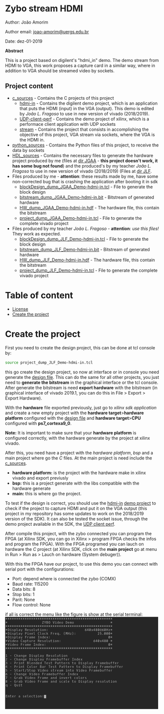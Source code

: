 # Zybo stream HDMI

Author: João Amorim

Author email: joao-amorim@uergs.edu.br

Date: dez-01-2019

**Abstract**

This is a project based on digilent's "hdmi_in" demo. The demo stream from HDMI to VGA, this work proposes a capture card in a similar way, where in addition to VGA should be streamed video by sockets.

## Project content

* [c_sources](./c_sources/) - Contains the C projects of this project
  * [hdmi-in](./c_sources/hdmi-in/) - Contains the digilent demo project, which is an application that puts the HDMI (input) in the VGA (output). This demo is edited by *João L. Fragoso* to use in new version of vivado (2018/2019).
  * [UDP-client-perf](./c_sources/UDP-client-perf/) - Contains the demo project of xilinx, which is a performace client application with UDP sockets
  * [stream](./c_sources/stream/) - Contains the project that consists in accomplishing the objective of this project, VGA stream via sockets, where the VGA is the HDMI in.
* [python_sources](./python_sources/) - Contains the Python files of this project, to receive the data by sockets
* [HDL_sources](./HDL_sources/) - Contains the necessary files to generate the hardware project produced by me (files at [dir JGAA](./HDL_sources/JGAA/) - **this project doesn't work, it has some bug not found**) and the produced's by my teacher  *João L. Fragoso* to use in new version of vivado (2018/2019) (Files at [dir JLF](./HDL_sources/JLF/).
* Files produced by me - **attention**: these results made by me, have some non-corrected bug that is crashing the application after booting it in sdk
  * [blockDesign_dump_JGAA_Demo-hdmi-in.tcl](./blockDesign_dump_JGAA_Demo-hdmi-in.tcl) - File to generate the block design
  * [bitstream_dump_JGAA_Demo-hdmi-in.bit](./bitstream_dump_JGAA_Demo-hdmi-in.bit) - Bitstream of generated hardware
  * [HW_dump_JGAA_Demo-hdmi-in.hdf](./HW_dump_JGAA_Demo-hdmi-in.hdf) - The hardware file, this contain the bitstream
  * [project_dump_JGAA_Demo-hdmi-in.tcl](./project_dump_JGAA_Demo-hdmi-in.tcl) - File to generate the complete vivado project 
* Files produced by my teacher  *João L. Fragoso* - **attention**: *use this files!* They work as expected.
  * [blockDesign_dump_JLF_Demo-hdmi-in.tcl](./blockDesign_dump_JLF_Demo-hdmi-in.tcl) - File to generate the block design
  * [bitstream_dump_JLF_Demo-hdmi-in.bit](./bitstream_dump_JLF_Demo-hdmi-in.bit) - Bitstream of generated hardware
  * [HW_dump_JLF_Demo-hdmi-in.hdf](./HW_dump_JLF_Demo-hdmi-in.hdf) - The hardware file, this contain the bitstream
  * [project_dump_JLF_Demo-hdmi-in.tcl](./project_dump_JLF_Demo-hdmi-in.tcl) - File to generate the complete vivado project 



# Table of content
* [License](../LICENSE)
* [Create the project](#Create)

# <a name="Create"></a>Create the project

First you need to create the design project, this can be done at tcl console by:

```bash
source project_dump_JLF_Demo-hdmi-in.tcl
```

this go create the design project, so now at interface or in console you need generate the [design file](./HW_dump_JLF_Demo-hdmi-in.hdf). This can do the same for all other projects, you just need to **generate the bitstream** in the graphical interface or the tcl console. After generate the bitstream is need **export hardware** with the bitstream (in graphical interface of vivado 2019.1, you can do this in File > Export > Export Hardware).



With the **hardware** file exported previously, just go to *xilinx sdk application* and create a new empty project with the **hardware target**>**hardware platform** configured with the [design file](./HW_dump_JLF_Demo-hdmi-in.hdf) and **hardware target**>**CPU** configured with **ps7_cortexa9_0**. 

**Note:** It is important to make sure that your **hardware platform** is configured correctly, with the hardware generate by the project at xilinx vivado.

After this, you need have a project with the *hardware platform*, *bsp* and a main project where go the *C* files. At the main project is need include the [c_sources](./c_sources/). 

* **hardware platform:** is the project with the hardware make in xilinx vivado and export previusly
* **bsp:** this is a project generate with the libs compatible with the hardware generate
* **main:** this is where go the project.

To test if the design is correct, you should use the [hdmi-in](c_sources/hdmi-in/) [demo project](https://github.com/Digilent/Zybo-hdmi-in) to check if the project to capture HDMI and put it on the VGA output (this project in my repository has some updates to work on the 2018/2019 version of the SDK). It can also be tested the socket issue, through the demo project available in the SDK, the [UDP client perf](c_sources/UDP-client-perf/).


After compile this project, with the zybo connected you can program the FPGA (at Xilinx SDK, you can go in Xilinx > program FPGA checks the infos and program the FPGA). With the FPGA programed you can lauch on hardware the *C* project (at Xilinx SDK, click on the **main project** go at menu in Run > Run as > Lauch on hardware (System debuger)). 


With this the FPGA have our project, to use this demo you can connect with serial port with the configurations: 

* Port: depend where is connected the zybo (COMX)
* Baud rate: 115200
* Data bits: 8
* Stop bits: 1
* Parit: None
* Flow control: None

if all is correct the menu like the figure is show at the serial terminal:
![serial terminal example](figures/UART_menu.png)